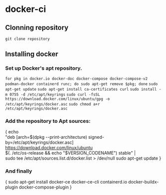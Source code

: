 # docker-ci
## Clonning repository
`git clone repository`

## Installing docker
### Set up Docker's apt repository.
`for pkg in docker.io docker-doc docker-compose docker-compose-v2 podman-docker containerd runc; do sudo apt-get remove $pkg; done`
   `sudo apt-get update`
`sudo apt-get install ca-certificates curl`
`sudo install -m 0755 -d /etc/apt/keyrings`
`sudo curl -fsSL https://download.docker.com/linux/ubuntu/gpg -o /etc/apt/keyrings/docker.asc`
`sudo chmod a+r /etc/apt/keyrings/docker.asc`

### Add the repository to Apt sources:
{
echo \
  "deb [arch=$(dpkg --print-architecture) signed-by=/etc/apt/keyrings/docker.asc] https://download.docker.com/linux/ubuntu \
  $(. /etc/os-release && echo "$VERSION_CODENAME") stable" | \
  sudo tee /etc/apt/sources.list.d/docker.list > /dev/null
sudo apt-get update
}

### And finally
{
sudo apt-get install docker-ce docker-ce-cli containerd.io docker-buildx-plugin docker-compose-plugin
}

